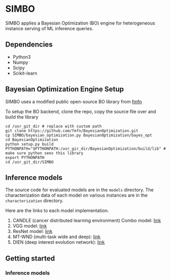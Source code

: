 # SIMBO

SIMBO applies a Bayesian Optimization (BO) engine for heterogeneous instance serving of ML inference queries.

## Dependencies

* Python3
* Numpy
* Scipy
* Scikit-learn

## Bayesian Optimization Engine Setup

SIMBO uses a modified public open-source BO library from [fmfn](https://github.com/fmfn/BayesianOptimization)

To setup the BO backend, clone the repo, copy the source file over and build the library

```shell
cd /usr_git_dir # replace with custom path
git clone https://github.com/fmfn/BayesianOptimization.git
cp SIMBO/bayesian_optimization.py BayesianOptimization/bayes_opt
cd BayesianOptimization
python setup.py build
PYTHONPATH="$PYTHONPATH:/usr_gir_dir/BayesianOptimization/build/lib" # make sure python sees this library
export PYTHONPATH
cd /usr_git_dir/SIMBO
```

## Inference models

The source code for evaluated models are in the ```models``` directory. The characterization data of each model on various instances are in the ```characterization``` directory.

Here are the links to each model implementation.

1. CANDLE (cancer distributed learning environment) Combo model: [link](https://github.com/ECP-CANDLE/Benchmarks/tree/master/Pilot1/Combo)
2. VGG model: [link](https://keras.io/api/applications/vgg/)
3. ResNet model: [link](https://keras.io/api/applications/resnet/)
4. MT-WND (multi-task wide and deep): [link](https://github.com/harvard-acc/DeepRecSys/blob/master/models/multi_task_wnd.py)
5. DIEN (deep interest evolution network): [link](https://github.com/harvard-acc/DeepRecSys/blob/master/models/dien.py)

## Getting started

### Inference models


